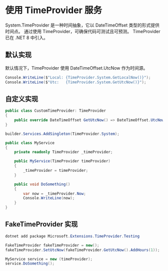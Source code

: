 # 使用 TimeProvider 服务

System.TimeProvider 是一种时间抽象，它以 DateTimeOffset 类型的形式提供时间点。 通过使用 TimeProvider，可确保代码可测试且可预测。 TimeProvider 已在 .NET 8 中引入。

## 默认实现

默认情况下，TimeProvider 使用 DateTimeOffset.UtcNow 作为时间源。

```csharp
Console.WriteLine($"Local: {TimeProvider.System.GetLocalNow()}");
Console.WriteLine($"Utc:   {TimeProvider.System.GetUtcNow()}");
```

## 自定义实现

```csharp
public class CustomTimeProvider: TimeProvider
{
    public override DateTimeOffset GetUtcNow() => DateTimeOffset.UtcNow.AddHours(1);
}
```

```csharp
builder.Services.AddSingleton(TimeProvider.System);
```

```csharp
public class MyService
{
    private readonly TimeProvider _timeProvider;

    public MyService(TimeProvider timeProvider)
    {
        _timeProvider = timeProvider;
    }

    public void DoSomething()
    {
        var now = _timeProvider.Now;
        Console.WriteLine(now);
    }
}
```

## FakeTimeProvider 实现

```powershell
dotnet add package Microsoft.Extensions.TimeProvider.Testing
```

```csharp
FakeTimeProvider fakeTimeProvider = new();
fakeTimeProvider.SetUtcNow(fakeTimeProvider.GetUtcNow().AddHours(1));

MyService service = new (timeProvider);
service.DoSomething();
```